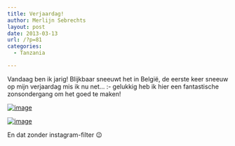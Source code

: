 ```yaml
---
title: Verjaardag!
author: Merlijn Sebrechts
layout: post
date: 2013-03-13
url: /?p=81
categories:
  - Tanzania

---
```

Vandaag ben ik jarig! Blijkbaar sneeuwt het in België, de eerste keer sneeuw op mijn verjaardag mis ik nu net&#8230;  <img src="http://merlijn.sebrechts.be/wp-includes/images/smilies/frownie.png" alt=":-(" class="wp-smiley" style="height: 1em; max-height: 1em;" />gelukkig heb ik hier een fantastische zonsondergang om het goed te maken! 

[<img title="DSC_0299.jpg" class="alignnone size-full" alt="image" src="http://178.62.244.89/wp-content/uploads/2013/03/wpid-DSC_0299.jpg" />][1]

[<img title="DSC_0292.jpg" class="alignnone size-full" alt="image" src="http://178.62.244.89/wp-content/uploads/2013/03/wpid-DSC_0292.jpg" />][2]

En dat zonder instagram-filter 😉

 [1]: http://178.62.244.89/wp-content/uploads/2013/03/wpid-DSC_0299.jpg
 [2]: http://178.62.244.89/wp-content/uploads/2013/03/wpid-DSC_0292.jpg